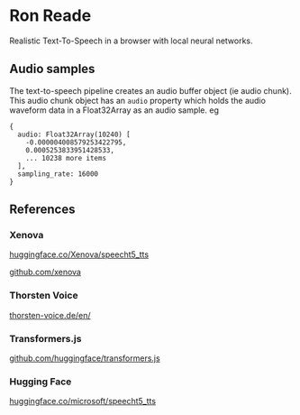 # Ron Reade 
Realistic Text-To-Speech in a browser with local neural networks. 

## Audio samples 
The text-to-speech pipeline creates an audio buffer object (ie audio chunk). 
This audio chunk object has an `audio` property which holds the audio waveform data in a Float32Array as an audio sample. 
eg 
```
{
  audio: Float32Array(10240) [
    -0.000004008579253422795,
    0.0005253833951428533,
    ... 10238 more items
  ],
  sampling_rate: 16000
}
```

## References 

### Xenova 
[huggingface.co/Xenova/speecht5_tts](https://huggingface.co/Xenova/speecht5_tts) 

[github.com/xenova](https://github.com/xenova) 

### Thorsten Voice 
[thorsten-voice.de/en/](https://thorsten-voice.de/en/) 

### Transformers.js 
[github.com/huggingface/transformers.js](https://github.com/huggingface/transformers.js) 

### Hugging Face 
[huggingface.co/microsoft/speecht5_tts](https://huggingface.co/microsoft/speecht5_tts) 
